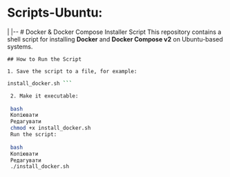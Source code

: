 # Scripts-Ubuntu:
|
|-- # Docker & Docker Compose Installer Script
    This repository contains a shell script for installing **Docker** and **Docker Compose v2** on Ubuntu-based systems.
    
    ## How to Run the Script

    1. Save the script to a file, for example:

   ```bash
   install_docker.sh ```

    2. Make it executable:
    
    bash
    Копіювати
    Редагувати
    chmod +x install_docker.sh
    Run the script:
    
    bash
    Копіювати
    Редагувати
    ./install_docker.sh
